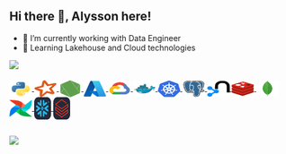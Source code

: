 ## Hi there 👋, Alysson here!

<!--
**alyssongomes/alyssongomes** is a ✨ _special_ ✨ repository because its `README.md` (this file) appears on your GitHub profile.

Here are some ideas to get you started:


- 👯 I’m looking to collaborate on ...
- 🤔 I’m looking for help with ...
- 💬 Ask me about ...
- 📫 How to reach me: ...
- 😄 Pronouns: ...
- ⚡ Fun fact: ...
-->
- 🏢 I’m currently working with Data Engineer
- 📓 Learning Lakehouse and Cloud technologies

<div>
  <a href="https://github.com/alyssongomes">
  <img height="180em" src="https://github-readme-stats.vercel.app/api/top-langs/?username=alyssongomes&layout=compact&langs_count=7&theme=dark"/>
</div>
  
<div style="display: inline_block"><br>
  <img align="center" alt="Rafa-Python" height="30" width="40" src="https://raw.githubusercontent.com/devicons/devicon/master/icons/python/python-original.svg">
  <img align="center" alt="Rafa-apachespark" height="30" width="40" src="https://raw.githubusercontent.com/devicons/devicon/master/icons/apachespark/apachespark-original.svg">
  <img align="center" alt="Rafa-Ts" height="30" width="40" src="https://raw.githubusercontent.com/devicons/devicon/master/icons/nodejs/nodejs-plain.svg">
  <img align="center" alt="Rafa-azure" height="30" width="40" src="https://raw.githubusercontent.com/devicons/devicon/master/icons/azure/azure-original.svg">
  <img align="center" alt="Rafa-azure" height="30" width="40" src="https://raw.githubusercontent.com/devicons/devicon/master/icons/googlecloud/googlecloud-original.svg">
  <img align="center" alt="Rafa-docker" height="30" width="40" src="https://raw.githubusercontent.com/devicons/devicon/master/icons/docker/docker-original.svg">
  <img align="center" alt="Rafa-docker" height="30" width="40" src="https://raw.githubusercontent.com/devicons/devicon/master/icons/kubernetes/kubernetes-original.svg">
  <img align="center" alt="Rafa-postgres" height="30" width="40" src="https://raw.githubusercontent.com/devicons/devicon/master/icons/postgresql/postgresql-original.svg">
  <img align="center" alt="Rafa-docker" height="30" width="40" src="https://raw.githubusercontent.com/devicons/devicon/master/icons/neo4j/neo4j-original.svg">
  <img align="center" alt="Rafa-docker" height="30" width="40" src="https://raw.githubusercontent.com/devicons/devicon/master/icons/redis/redis-original.svg">
  <img align="center" alt="Rafa-docker" height="30" width="40" src="https://raw.githubusercontent.com/devicons/devicon/master/icons/mongodb/mongodb-original.svg">
  <img align="center" alt="Rafa-docker" height="30" width="40" src="https://raw.githubusercontent.com/devicons/devicon/master/icons/apacheairflow/apacheairflow-original.svg">
  <img align="center" src="https://github.com/LelouchFR/skill-icons/blob/main/assets/snowflake-auto.svg" width="30" height="40" alt="@snowflake">
  <img align="center" src="https://github.com/LelouchFR/skill-icons/blob/main/assets/databricks-auto.svg" width="30" height="40" alt="@databricks">
</div>

  ##
  
<div> 
  <a href="https://www.linkedin.com/in/alysson-gomes-sousa/" target="_blank"><img src="https://img.shields.io/badge/-LinkedIn-%230077B5?style=for-the-badge&logo=linkedin&logoColor=white" target="_blank"></a> 
</div>
  

